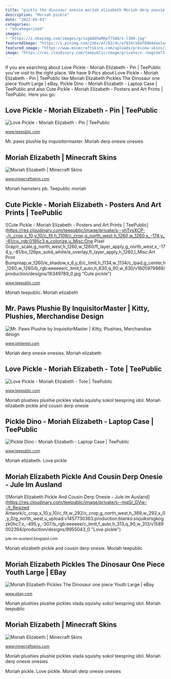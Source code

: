 ```yaml
---
title: "pickle the dinosaur onesie moriah elizabeth Moriah derp onesie onesies"
description: "Moriah pickle"
date: "2022-04-03"
categories:
- "Uncategorized"
images:
- "https://i.ebayimg.com/images/g/isgAAOSwRRpf7S6A/s-l300.jpg"
featuredImage: "https://i.pinimg.com/236x/ef/83/4c/ef834c584f8904dae1a4f1e9eaa60b46.jpg?nii=t"
featured_image: "https://www.minecraftskins.com/uploads/preview-skins/2021/02/07/moriah-elizabeth-pb---j-hamsters-16672991.png?v302"
image: "https://res.cloudinary.com/teepublic/image/private/s--Uagn3e73--/c_crop,x_10,y_10/c_fit,w_775/c_crop,g_north_west,h_1007,w_1007,x_-87,y_-123/l_upload:v1507037313:production:blanks:n2pk899a8qrzxtz4tyvn/fl_layer_apply,g_north_west,x_-214,y_-254/b_rgb:0195c3/c_limit,f_auto,h_630,q_90,w_630/v1601917072/production/designs/14721331_1.jpg"
---
```


If you are searching about Love Pickle - Moriah Elizabeth - Pin | TeePublic you've visit to the right place. We have 9 Pics about Love Pickle - Moriah Elizabeth - Pin | TeePublic like Moriah Elizabeth Pickles The Dinosaur one piece Youth Large | eBay, Pickle Dino - Moriah Elizabeth - Laptop Case | TeePublic and also Cute Pickle - Moriah Elizabeth - Posters and Art Prints | TeePublic. Here you go:

## Love Pickle - Moriah Elizabeth - Pin | TeePublic

![Love Pickle - Moriah Elizabeth - Pin | TeePublic](https://res.cloudinary.com/teepublic/image/private/s--luwXUmO9--/t_Preview/b_rgb:0195c3,c_lpad,f_jpg,h_630,q_90,w_1200/v1601917072/production/designs/14721331_1.jpg "Moriah pickle")

<small>www.teepublic.com</small>

Mr. paws plushie by inquisitormaster. Moriah derp onesie onesies

## Moriah Elizabeth | Minecraft Skins

![Moriah Elizabeth | Minecraft Skins](https://www.minecraftskins.com/uploads/preview-skins/2021/01/31/moriah-elizabeth-16586405.png?v302 "Moriah hamsters pb")

<small>www.minecraftskins.com</small>

Moriah hamsters pb. Teepublic moriah

## Cute Pickle - Moriah Elizabeth - Posters And Art Prints | TeePublic

![Cute Pickle - Moriah Elizabeth - Posters and Art Prints | TeePublic](https://res.cloudinary.com/teepublic/image/private/s--yhTvsXCP--/c_crop,x_10,y_10/c_fit,h_1109/c_crop,g_north_west,h_1260,w_1260,x_-174,y_-81/co_rgb:0195c3,e_colorize,u_Misc:One Pixel Gray/c_scale,g_north_west,h_1260,w_1260/fl_layer_apply,g_north_west,x_-174,y_-81/bo_126px_solid_white/e_overlay,fl_layer_apply,h_1260,l_Misc:Art Print Bumpmap,w_1260/e_shadow,x_6,y_6/c_limit,h_1134,w_1134/c_lpad,g_center,h_1260,w_1260/b_rgb:eeeeee/c_limit,f_auto,h_630,q_90,w_630/v1605979869/production/designs/16349789_0.jpg "Cute pickle")

<small>www.teepublic.com</small>

Moriah teepublic. Moriah elizabeth

## Mr. Paws Plushie By InquisitorMaster | Kitty, Plushies, Merchandise Design

![Mr. Paws Plushie by InquisitorMaster | Kitty, Plushies, Merchandise design](https://i.pinimg.com/236x/ef/83/4c/ef834c584f8904dae1a4f1e9eaa60b46.jpg?nii=t "Moriah teepublic")

<small>www.pinterest.com</small>

Moriah derp onesie onesies. Moriah elizabeth

## Love Pickle - Moriah Elizabeth - Tote | TeePublic

![Love Pickle - Moriah Elizabeth - Tote | TeePublic](https://res.cloudinary.com/teepublic/image/private/s--Uagn3e73--/c_crop,x_10,y_10/c_fit,w_775/c_crop,g_north_west,h_1007,w_1007,x_-87,y_-123/l_upload:v1507037313:production:blanks:n2pk899a8qrzxtz4tyvn/fl_layer_apply,g_north_west,x_-214,y_-254/b_rgb:0195c3/c_limit,f_auto,h_630,q_90,w_630/v1601917072/production/designs/14721331_1.jpg "Moriah hamsters pb")

<small>www.teepublic.com</small>

Moriah plushies plushie pickles vlada squishy sokol teespring idol. Moriah elizabeth pickle and cousin derp onesie

## Pickle Dino - Moriah Elizabeth - Laptop Case | TeePublic

![Pickle Dino - Moriah Elizabeth - Laptop Case | TeePublic](https://res.cloudinary.com/teepublic/image/private/s--6z9g8bUV--/c_crop,x_10,y_10/c_fit,h_646/c_crop,g_north_west,h_734,w_1004,x_-212,y_-44/l_upload:v1466701074:production:blanks:ibu6swrzxdis4kiazjnn/fl_layer_apply,g_north_west,x_-343,y_-297/b_rgb:fac2cd/c_limit,f_auto,h_630,q_90,w_630/v1601916096/production/designs/14721010_0.jpg "Moriah plushies plushie pickles vlada squishy sokol teespring idol")

<small>www.teepublic.com</small>

Moriah elizabeth. Love pickle

## Moriah Elizabeth Pickle And Cousin Derp Onesie - Jule Im Ausland

![Moriah Elizabeth Pickle And Cousin Derp Onesie - Jule im Ausland](https://res.cloudinary.com/teepublic/image/private/s--mqSr_GVw--/t_Resized Artwork/c_crop,x_10,y_10/c_fit,w_292/c_crop,g_north_west,h_389,w_292,x_0,y_0/g_north_west,u_upload:v1457730363:production:blanks:sixjuikxrsgkogzk0hc7,x_-495,y_-307/b_rgb:eeeeee/c_limit,f_auto,h_313,q_90,w_313/v1589002394/production/designs/9955043_0 "Love pickle")

<small>jule-im-ausland.blogspot.com</small>

Moriah elizabeth pickle and cousin derp onesie. Moriah teepublic

## Moriah Elizabeth Pickles The Dinosaur One Piece Youth Large | EBay

![Moriah Elizabeth Pickles The Dinosaur one piece Youth Large | eBay](https://i.ebayimg.com/images/g/isgAAOSwRRpf7S6A/s-l300.jpg "Moriah elizabeth")

<small>www.ebay.com</small>

Moriah plushies plushie pickles vlada squishy sokol teespring idol. Moriah teepublic

## Moriah Elizabeth | Minecraft Skins

![Moriah Elizabeth | Minecraft Skins](https://www.minecraftskins.com/uploads/preview-skins/2021/02/07/moriah-elizabeth-pb---j-hamsters-16672991.png?v302 "Teepublic moriah")

<small>www.minecraftskins.com</small>

Moriah plushies plushie pickles vlada squishy sokol teespring idol. Moriah derp onesie onesies

Moriah pickle. Love pickle. Moriah derp onesie onesies
